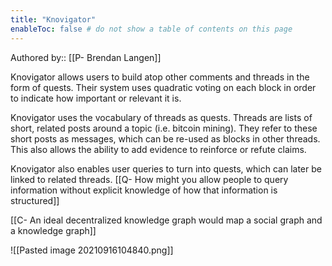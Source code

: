 ```yaml
---
title: "Knovigator"
enableToc: false # do not show a table of contents on this page
---
```

Authored by:: [[P- Brendan Langen]]

Knovigator allows users to build atop other comments and threads in the form of quests. 
Their system uses quadratic voting on each block in order to indicate how important or relevant it is. 

Knovigator uses the vocabulary of threads as quests. Threads are lists of short, related posts around a topic (i.e. bitcoin mining). They refer to these short posts as messages, which can be re-used as blocks in other threads. This also allows the ability to add evidence to reinforce or refute claims. 

Knovigator also enables user queries to turn into quests, which can later be linked to related threads. 
[[Q- How might you allow people to query information without explicit knowledge of how that information is structured]]

[[C- An ideal decentralized knowledge graph would map a social graph and a knowledge graph]]


![[Pasted image 20210916104840.png]]
